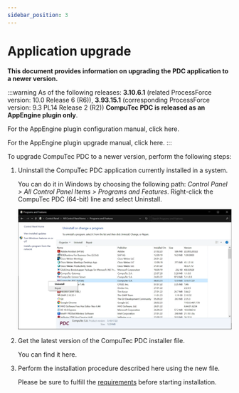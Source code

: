 ```yaml
---
sidebar_position: 3
---
```


# Application upgrade

**This document provides information on upgrading the PDC application to a newer version.**

:::warning
   As of the following releases: **3.10.6.1** (related ProcessForce version: 10.0 Release 6 (R6)), **3.93.15.1** (corresponding ProcessForce version: 9.3 PL14 Release 2 (R2)) **CompuTec PDC is released as an AppEngine plugin only**.

   For the AppEngine plugin configuration manual, click here. <!-- TODO -->

   For the AppEngine plugin upgrade manual, click here. <!-- TODO -->
:::

To upgrade CompuTec PDC to a newer version, perform the following steps:

1. Uninstall the CompuTec PDC application currently installed in a system.

   You can do it in Windows by choosing the following path: _Control Panel > All Control Panel Items > Programs and Features_. Right-click the CompuTec PDC (64-bit) line and select Uninstall.

   ![PDC Uninstall](./media/application-upgrade/pdc-uninstall.webp)
2. Get the latest version of the CompuTec PDC installer file.

   You can find it here. <!-- TODO: Link -->
3. Perform the installation procedure described here using the new file.

   Please be sure to fulfill the [requirements](./requirements.md) before starting installation.
